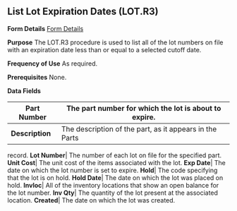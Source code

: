 ## List Lot Expiration Dates (LOT.R3)
<PageHeader />

**Form Details**
[Form Details](../LOT-R3-1/README.md)

**Purpose**
The LOT.R3 procedure is used to list all of the lot numbers on file with an
expiration date less than or equal to a selected cutoff date.

**Frequency of Use**
As required.

**Prerequisites**
None.

**Data Fields**

| **Part Number** | The part number for which the lot is about to expire.   |
| --------------- | ------------------------------------------------------- |
| **Description** | The description of the part, as it appears in the Parts |
record.
**Lot Number**|  The number of each lot on file for the specified part.
**Unit Cost**|  The unit cost of the items associated with the lot.
**Exp Date**|  The date on which the lot number is set to expire.
**Hold**|  The code specifying that the lot is on hold.
**Hold Date**|  The date on which the lot was placed on hold.
**Invloc**|  All of the inventory locations that show an open balance for the
lot number.
**Inv Qty**|  The quantity of the lot present at the associated location.
**Created**|  The date on which the lot was created.

<badge text= "Version 8.10.57 " vertical="middle" />

<PageFooter />
